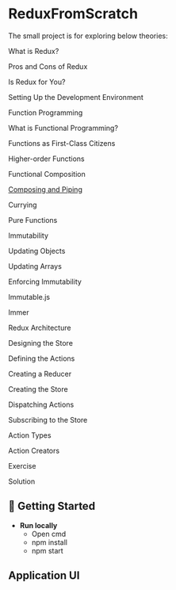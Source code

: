# ReduxFromScratch
The small project is for exploring below theories: 

What is Redux?

Pros and Cons of Redux

Is Redux for You?

Setting Up the Development Environment 

Function Programming 

What is Functional Programming? 

Functions as First-Class Citizens

Higher-order Functions

Functional Composition

[Composing and Piping](https://lodash.com/)

Currying

Pure Functions

Immutability

Updating Objects

Updating Arrays

Enforcing Immutability

Immutable.js

Immer

Redux Architecture

Designing the Store

Defining the Actions

Creating a Reducer

Creating the Store

Dispatching Actions 

Subscribing to the Store 

Action Types

Action Creators

Exercise

Solution

## 🏃 Getting Started 
- **Run locally**
  - Open cmd
  - npm install
  - npm start
  
## Application UI
